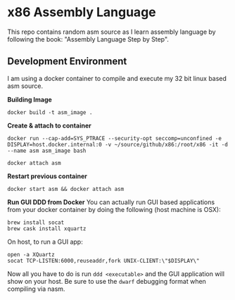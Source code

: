 # x86 Assembly Language

This repo contains random asm source as I learn assembly language by following the book: "Assembly Language Step by Step".

## Development Environment
I am using a docker container to compile and execute my 32 bit linux based asm source. 

**Building Image**
```
docker build -t asm_image .
```

**Create & attach to container**
```
docker run --cap-add=SYS_PTRACE --security-opt seccomp=unconfined -e DISPLAY=host.docker.internal:0 -v ~/source/github/x86:/root/x86 -it -d --name asm asm_image bash

docker attach asm
```

**Restart previous container**
```
docker start asm && docker attach asm
```

**Run GUI DDD from Docker**
You can actually run GUI based applications from your docker container by doing the following (host machine is OSX):

```
brew install socat
brew cask install xquartz
```

On host, to run a GUI app:
```
open -a XQuartz
socat TCP-LISTEN:6000,reuseaddr,fork UNIX-CLIENT:\"$DISPLAY\"
```

Now all you have to do is run ```ddd <executable>``` and the GUI application will show on your host. Be sure to use the
`dwarf` debugging format when compiling via nasm.